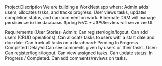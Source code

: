 Project Discription
We are building a WorkNest app where:
Admin adds users, allocates tasks, and tracks progress.
User views tasks, updates completion status, and can comment on work.
Hibernate ORM will manage persistence to the database.
Spring MVC + JSP/Servlets will serve the UI.

 Requirements (User Stories)
 Admin:
Can register/login/logout.
Can add users (CRUD operations).
Can allocate tasks to users with a start date and due date.
Can track all tasks on a dashboard:
Pending
In Progress
Completed
Delayed
Can see comments given by users on their tasks.
User:
Can register/login/logout.
Can view assigned tasks.
Can update status: In Progress / Completed.
Can add comments/reviews on tasks.



